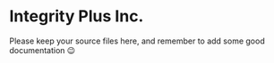# Integrity Plus Inc.

Please keep your source files here, and remember to add some good documentation 😉
